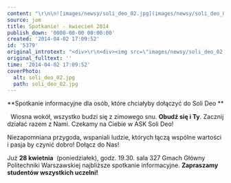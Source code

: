```yaml
---
content: "\r\n\n![images/newsy/soli_deo_02.jpg](images/newsy/soli_deo_02.jpg)\r\n**Spotkanie informacyjne dla osób, które chciałyby dołączyć do Soli Deo\_**\r\n\r\n\_\r\nWiosna wokół, wszystko budzi się z zimowego snu. **Obudź się i Ty**. Zacznij działać razem z Nami. Czekamy na Ciebie w ASK Soli Deo!\r\n\n\nNiezapomniana przygoda, wspaniali ludzie, których łączą wspólne wartości i pasja by czynić dobro! Dołącz do Nas!\n\r\n\nJuż\_**28 kwietnia**\_ (poniedziałek), godz. 19.30. sala 327 Gmach Główny Politechniki Warszawskiej najbliższe spotkanie informacyjne. **Zapraszamy studentów wszystkich uczelni!**\n"
source: jom
title: Spotkanie! - kwiecień 2014
publish_down: '0000-00-00 00:00:00'
created: '2014-04-02 17:09:52'
id: '5379'
original_introtext: "<div>\r\n<div><img src=\"images/newsy/soli_deo_02.jpg\" border=\"0\" width=\"250\" height=\"171\" style=\"float: left; border: 0; margin-left: 10px; margin-right: 10px;\" /></div>\r\n<div><strong>Spotkanie informacyjne dla osób, które chciałyby dołączyć do Soli Deo\_</strong></div>\r\n</div>\r\n<div>\_</div>\r\n<div>Wiosna wokół, wszystko budzi się z zimowego snu. <strong>Obudź się i Ty</strong>. Zacznij działać razem z Nami. Czekamy na Ciebie w ASK Soli Deo!</div>\r\n<p style=\"text-align: justify;\"><br /><br /><br />Niezapomniana przygoda, wspaniali ludzie, których łączą wspólne wartości i pasja by czynić dobro! Dołącz do Nas!</p>\r\n<p style=\"text-align: justify;\">Już\_<strong>28 kwietnia</strong>\_ (poniedziałek), godz. 19.30. sala 327 Gmach Główny Politechniki Warszawskiej najbliższe spotkanie informacyjne. <strong>Zapraszamy studentów wszystkich uczelni!</strong></p>"
original_fulltext: ''
time: '2014-04-02 17:09:52'
coverPhoto:
  alt: soli_deo_02.jpg
  path: soli_deo_02.jpg
---
```

**Spotkanie informacyjne dla osób, które chciałyby dołączyć do Soli Deo **

 
Wiosna wokół, wszystko budzi się z zimowego snu. **Obudź się i Ty**. Zacznij działać razem z Nami. Czekamy na Ciebie w ASK Soli Deo!


Niezapomniana przygoda, wspaniali ludzie, których łączą wspólne wartości i pasja by czynić dobro! Dołącz do Nas!


Już **28 kwietnia**  (poniedziałek), godz. 19.30. sala 327 Gmach Główny Politechniki Warszawskiej najbliższe spotkanie informacyjne. **Zapraszamy studentów wszystkich uczelni!**


<!--{{json:{"created_date":"2014-04-02 17:09:52","publish_down":"0000-00-00 00:00:00","id":"5379"}}}-->